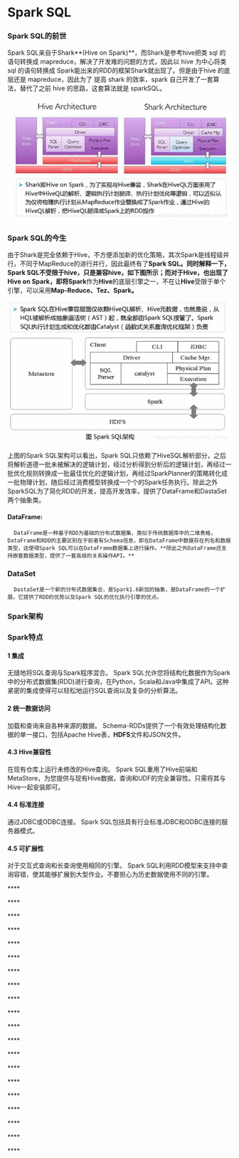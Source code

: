 # Spark SQL

### **Spark SQL的前世**

Spark SQL来自于Shark**\(Hive on Spark\)**，而Shark是参考hive把类 sql 的语句转换成 mapreduce，解决了开发难的问题的方式，因此以 hive 为中心将类 sql 的语句转换成 Spark能出来的RDD的框架Shark就出现了。但是由于hive 的底层还是 mapreduce，因此为了 提高 shark 的效率，spark 自己开发了一套算法，替代了之前 hive 的思路，这套算法就是 sparkSQL。

![](../.gitbook/assets/image%20%2850%29.png)

### **Spark SQL的今生**

由于Shark是完全依赖于Hive，不方便添加新的优化策略，其次Spark是线程级并行，不同于MapReduce的进行并行，因此最终有了**Spark SQL。**同时解释一下，**Spark SQL**不受限于**hive，**只是兼容**hive，**如下图所示；而对于**Hive，**也出现了**Hive on Spark，**即将**Spark**作为**Hive**的底层引擎之一，不在让**Hive**受限于单个引擎，可以采用**Map-Reduce、Tez、Spark。**

![](../.gitbook/assets/image%20%2849%29.png)

上图的Spark SQL架构可以看出，Spark SQL只依赖了HiveSQL解析部分，之后将解析道德一批未被解决的逻辑计划，经过分析得到分析后的逻辑计划，再经过一批优化规则转换成一批最佳优化的逻辑计划，再经过SparkPlanner的策略转化成一批物理计划，随后经过消费模型转换成一个个的Spark任务执行。除此之外SparkSQL为了简化RDD的开发，提高开发效率，提供了DataFrame和DastaSet两个抽象类。

#### DataFrame:

      DataFrame是一种基于RDD为基础的分布式数据集，类似于传统数据库中的二维表格，DataFrame和RDD的主要区别在于前者有Schema信息，即在DataFrame中数据存在列名和数据类型，这使得Spark SQL可以在DataFrame数据集上进行操作。**除此之外DataFrame还支持嵌套数据类型，提供了一套高级的关系操作API。**

### DataSet

      DastaSet是一个新的分布式数据集合，是Spark1.6新加的抽象，是DataFrame的一个扩展。它提供了RDD的优势以及Spark SQL的优化执行引擎的优点。

### **Spark架构**

### **Spark特点**

#### 1 集成

无缝地将SQL查询与Spark程序混合。 Spark SQL允许您将结构化数据作为Spark中的分布式数据集\(RDD\)进行查询，在Python，Scala和Java中集成了API。这种紧密的集成使得可以轻松地运行SQL查询以及复杂的分析算法。

#### 2 统一数据访问

加载和查询来自各种来源的数据。 Schema-RDDs提供了一个有效处理结构化数据的单一接口，包括Apache Hive表，**HDFS**文件和JSON文件。

#### 4.3 Hive兼容性

在现有仓库上运行未修改的Hive查询。 Spark SQL重用了Hive前端和MetaStore，为您提供与现有Hive数据，查询和UDF的完全兼容性。只需将其与Hive一起安装即可。

#### 4.4 标准连接

通过JDBC或ODBC连接。 Spark SQL包括具有行业标准JDBC和ODBC连接的服务器模式。

#### 4.5 可扩展性

对于交互式查询和长查询使用相同的引擎。 Spark SQL利用RDD模型来支持中查询容错，使其能够扩展到大型作业。不要担心为历史数据使用不同的引擎。

\*\*\*\*

\*\*\*\*

\*\*\*\*

\*\*\*\*

\*\*\*\*

\*\*\*\*

\*\*\*\*

\*\*\*\*

\*\*\*\*

\*\*\*\*

\*\*\*\*

\*\*\*\*

\*\*\*\*

\*\*\*\*

\*\*\*\*

\*\*\*\*

\*\*\*\*

\*\*\*\*

\*\*\*\*

\*\*\*\*

